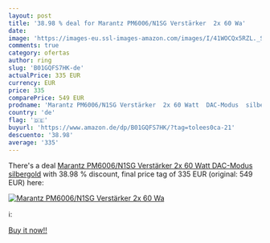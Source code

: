 ```yaml
---
layout: post
title: '38.98 % deal for Marantz PM6006/N1SG Verstärker  2x 60 Wa'
date: 
image: 'https://images-eu.ssl-images-amazon.com/images/I/41WOCQx5RZL._SL200_.jpg'
comments: true
category: ofertas
author: ring
slug: 'B01GQFS7HK-de'
actualPrice: 335 EUR
currency: EUR
price: 335
comparePrice: 549 EUR
prodname: 'Marantz PM6006/N1SG Verstärker  2x 60 Watt  DAC-Modus  silbergold'
country: 'de'
flag: '🇩🇪'
buyurl: 'https://www.amazon.de/dp/B01GQFS7HK/?tag=tolees0ca-21'
descuento: '38.98'
average: '335'
---
```


There's a deal [Marantz PM6006/N1SG Verstärker  2x 60 Watt  DAC-Modus  silbergold](https://www.amazon.de/dp/B01GQFS7HK/?tag=tolees0ca-21)  with  38.98 % discount, final price tag of  335 EUR (original: 549 EUR) here:

[![Marantz PM6006/N1SG Verstärker  2x 60 Wa](https://images-eu.ssl-images-amazon.com/images/I/41WOCQx5RZL._SL200_.jpg)](https://www.amazon.de/dp/B01GQFS7HK/?tag=tolees0ca-21)

ℹ️:


[Buy it now!!](https://www.amazon.de/dp/B01GQFS7HK/?tag=tolees0ca-21)

